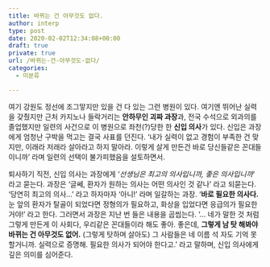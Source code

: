 ```yaml
---
title: 바뀌는 건 아무것도 없다.
author: interp
type: post
date: 2020-02-02T12:34:08+00:00
draft: true
private: true
url: /바뀌는-건-아무것도-없다/
categories:
  - 미분류

---
```

여기 강원도 정선에 조그맣지만 있을 건 다 있는 그런 병원이 있다. 여기엔 뛰어난 실력을 갖췄지만 근처 카지노나 들락거리는 **안하무인 괴짜 과장**과, 전국 수석으로 외과의를 졸업했지만 일련의 사건으로 이 병원으로 좌천(?)당한 한 **신입 의사**가 있다. 신입은 과장에게 엄청난 구박을 먹고는 결국 사표를 던진다. &#8216;내가 실력이 없고 경험이 부족한 건 맞지만, 이래라 저래라 살아라고 하지 말아라. 이렇게 살게 만든건 바로 당신들같은 꼰대들이니까&#8217; 라며 일련의 선택이 불가피했음을 설토하면서.

퇴사하기 직전, 신입 의사는 과장에게 &#8216;_선생님은 최고의 의사입니까, 좋은 의사입니까_&#8216; 라고 묻는다. 과장은 &#8216;글쎄, 환자가 원하는 의사는 어떤 의사인 것 같나&#8217; 라고 되묻는다. &#8216;당연히 최고의 의사&#8230;&#8217; 라고 하자마자 &#8216;아니!&#8217; 라며 일갈하는 과장. &#8216;**바로 필요한 의사다.** 눈 앞의 환자가 탈골이 되었다면 정형의가 필요하고, 화상을 입었다면 응급의가 필요한거야!&#8217; 라고 한다. 그러면서 과장은 지난 번 들은 내용을 곱씹는다. &#8216;&#8230; 네가 말한 것 처럼 그렇게 만든게 이 사회다, 우리같은 꼰대들이라 해도 좋아. 좋은데, **그렇게 남 탓 해봐야 바뀌는 건 아무것도 없어.** (그렇게 탓하며 살아도) 그 사람들은 네 이름 석 자도 기억 못할거니까. 실력으로 증명해. 필요한 의사가 되어야 한다고.&#8217; 라고 말하며, 신입 의사에게 깊은 의미를 심어준다.